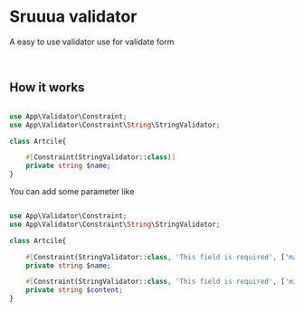 # Sruuua validator

A easy to use validator use for validate form

<br>

## How it works

```php

use App\Validator\Constraint;
use App\Validator\Constraint\String\StringValidator;

class Artcile{

    #[Constraint(StringValidator::class)]
    private string $name;
}
```

You can add some parameter like

```php

use App\Validator\Constraint;
use App\Validator\Constraint\String\StringValidator;

class Artcile{

    #[Constraint(StringValidator::class, 'This field is required', ['maxLenght' => 255, 'maxLenghtMsg' => 'This name is too long', 'multipleMessages' => true])]
    private string $name;

    #[Constraint(StringValidator::class, 'This field is required', ['minLenght' => 50, 'minLenghtMsg' => 'This content is too shot', 'multipleMessages' => false])]
    private string $content;
}
```
